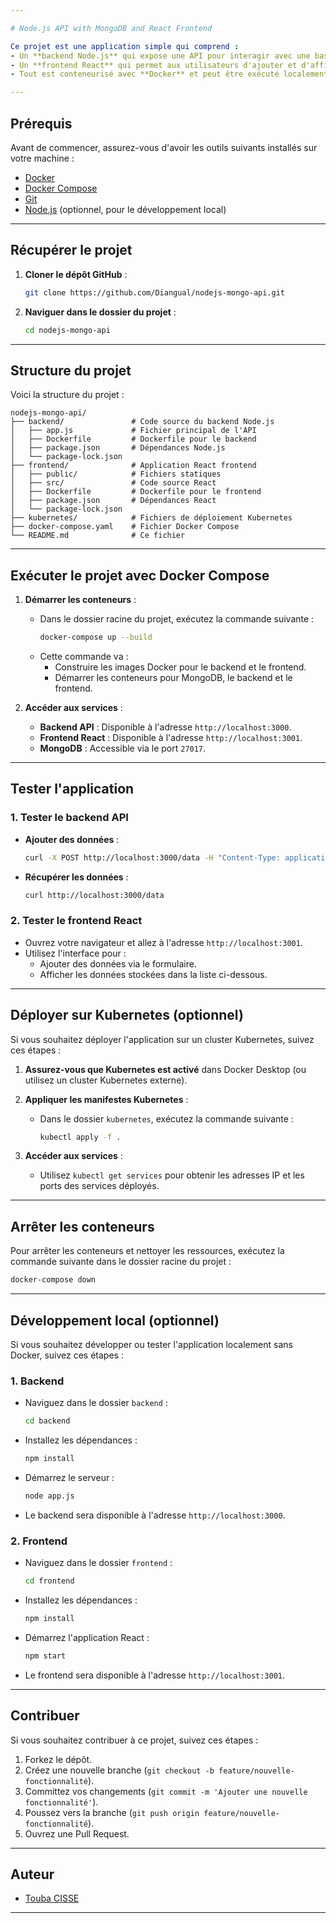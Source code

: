 ```yaml
---

# Node.js API with MongoDB and React Frontend

Ce projet est une application simple qui comprend :
- Un **backend Node.js** qui expose une API pour interagir avec une base de données MongoDB.
- Un **frontend React** qui permet aux utilisateurs d'ajouter et d'afficher des données via une interface graphique.
- Tout est conteneurisé avec **Docker** et peut être exécuté localement avec **Docker Compose**.

---
```


## Prérequis

Avant de commencer, assurez-vous d'avoir les outils suivants installés sur votre machine :
- [Docker](https://www.docker.com/get-started)
- [Docker Compose](https://docs.docker.com/compose/install/)
- [Git](https://git-scm.com/)
- [Node.js](https://nodejs.org/) (optionnel, pour le développement local)

---

## Récupérer le projet

1. **Cloner le dépôt GitHub** :
   ```bash
   git clone https://github.com/Diangual/nodejs-mongo-api.git
   ```

2. **Naviguer dans le dossier du projet** :
   ```bash
   cd nodejs-mongo-api
   ```

---

## Structure du projet

Voici la structure du projet :
```
nodejs-mongo-api/
├── backend/               # Code source du backend Node.js
│   ├── app.js             # Fichier principal de l'API
│   ├── Dockerfile         # Dockerfile pour le backend
│   ├── package.json       # Dépendances Node.js
│   └── package-lock.json
├── frontend/              # Application React frontend
│   ├── public/            # Fichiers statiques
│   ├── src/               # Code source React
│   ├── Dockerfile         # Dockerfile pour le frontend
│   ├── package.json       # Dépendances React
│   └── package-lock.json
├── kubernetes/            # Fichiers de déploiement Kubernetes
├── docker-compose.yaml    # Fichier Docker Compose
└── README.md              # Ce fichier
```

---

## Exécuter le projet avec Docker Compose

1. **Démarrer les conteneurs** :
   - Dans le dossier racine du projet, exécutez la commande suivante :
     ```bash
     docker-compose up --build
     ```
   - Cette commande va :
     - Construire les images Docker pour le backend et le frontend.
     - Démarrer les conteneurs pour MongoDB, le backend et le frontend.

2. **Accéder aux services** :
   - **Backend API** : Disponible à l'adresse `http://localhost:3000`.
   - **Frontend React** : Disponible à l'adresse `http://localhost:3001`.
   - **MongoDB** : Accessible via le port `27017`.

---

## Tester l'application

### 1. **Tester le backend API**
   - **Ajouter des données** :
     ```bash
     curl -X POST http://localhost:3000/data -H "Content-Type: application/json" -d '{"name": "test", "value": 100}'
     ```
   - **Récupérer les données** :
     ```bash
     curl http://localhost:3000/data
     ```

### 2. **Tester le frontend React**
   - Ouvrez votre navigateur et allez à l'adresse `http://localhost:3001`.
   - Utilisez l'interface pour :
     - Ajouter des données via le formulaire.
     - Afficher les données stockées dans la liste ci-dessous.

---

## Déployer sur Kubernetes (optionnel)

Si vous souhaitez déployer l'application sur un cluster Kubernetes, suivez ces étapes :

1. **Assurez-vous que Kubernetes est activé** dans Docker Desktop (ou utilisez un cluster Kubernetes externe).

2. **Appliquer les manifestes Kubernetes** :
   - Dans le dossier `kubernetes`, exécutez la commande suivante :
     ```bash
     kubectl apply -f .
     ```

3. **Accéder aux services** :
   - Utilisez `kubectl get services` pour obtenir les adresses IP et les ports des services déployés.

---

## Arrêter les conteneurs

Pour arrêter les conteneurs et nettoyer les ressources, exécutez la commande suivante dans le dossier racine du projet :
```bash
docker-compose down
```

---

## Développement local (optionnel)

Si vous souhaitez développer ou tester l'application localement sans Docker, suivez ces étapes :

### 1. **Backend**
   - Naviguez dans le dossier `backend` :
     ```bash
     cd backend
     ```
   - Installez les dépendances :
     ```bash
     npm install
     ```
   - Démarrez le serveur :
     ```bash
     node app.js
     ```
   - Le backend sera disponible à l'adresse `http://localhost:3000`.

### 2. **Frontend**
   - Naviguez dans le dossier `frontend` :
     ```bash
     cd frontend
     ```
   - Installez les dépendances :
     ```bash
     npm install
     ```
   - Démarrez l'application React :
     ```bash
     npm start
     ```
   - Le frontend sera disponible à l'adresse `http://localhost:3001`.

---

## Contribuer

Si vous souhaitez contribuer à ce projet, suivez ces étapes :
1. Forkez le dépôt.
2. Créez une nouvelle branche (`git checkout -b feature/nouvelle-fonctionnalité`).
3. Committez vos changements (`git commit -m 'Ajouter une nouvelle fonctionnalité'`).
4. Poussez vers la branche (`git push origin feature/nouvelle-fonctionnalité`).
5. Ouvrez une Pull Request.

---

## Auteur

- [Touba CISSE](https://github.com/Diangual)

---